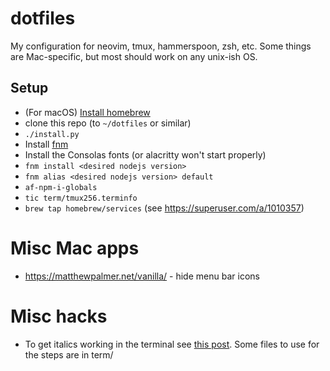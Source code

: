 # dotfiles

My configuration for neovim, tmux, hammerspoon, zsh, etc. Some things are
Mac-specific, but most should work on any unix-ish OS.


## Setup

* (For macOS) [Install homebrew](http://brew.sh/)
* clone this repo (to `~/dotfiles` or similar)
* `./install.py`
* Install [fnm](https://github.com/Schniz/fnm)
* Install the Consolas fonts (or alacritty won't start properly)
* `fnm install <desired nodejs version>`
* `fnm alias <desired nodejs version> default`
* `af-npm-i-globals`
* `tic term/tmux256.terminfo`
* `brew tap homebrew/services` (see https://superuser.com/a/1010357)

# Misc Mac apps

* https://matthewpalmer.net/vanilla/ - hide menu bar icons


# Misc hacks

* To get italics working in the terminal see [this post](https://alexpearce.me/2014/05/italics-in-iterm2-vim-tmux/). Some files to use for the steps are in term/
